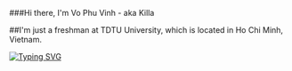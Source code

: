 ###Hi there, I'm Vo Phu Vinh - aka Killa

##I'm just a freshman at TDTU University, which is located in Ho Chi Minh, Vietnam.

[![Typing SVG](https://readme-typing-svg.herokuapp.com?font=DejaVu+Sans+Mono&size=16&color=A6A2F7&background=80DF9400&lines=%22Light+from+here+shall+illuminate+the+entire+universe%22;Mission%2C+Vision%2C+Quality+Policy)](https://git.io/typing-svg)
